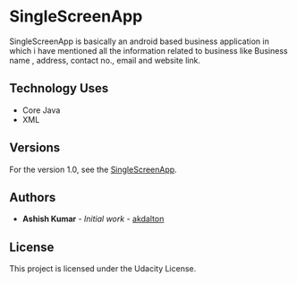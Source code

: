 # SingleScreenApp
SingleScreenApp is basically an android based business application in which i have mentioned all the information related to business like Business name , address, contact no., email and website link.

## Technology Uses 
* Core Java
* XML

## Versions
For the version 1.0, see the [SingleScreenApp](https://github.com/akdalton/SingleScreenApp).

## Authors
* **Ashish Kumar** - *Initial work* - [akdalton](https://github.com/akdalton)

## License
This project is licensed under the Udacity License.
